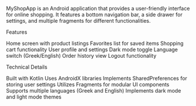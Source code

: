 MyShopApp is an Android application that provides a user-friendly interface for online shopping. It features a bottom navigation bar, a side drawer for settings, and multiple fragments for different functionalities.

Features

Home screen with product listings
Favorites list for saved items
Shopping cart functionality
User profile and settings
Dark mode toggle
Language switch (Greek/English)
Order history view
Logout functionality

Technical Details

Built with Kotlin
Uses AndroidX libraries
Implements SharedPreferences for storing user settings
Utilizes Fragments for modular UI components
Supports multiple languages (Greek and English)
Implements dark mode and light mode themes
